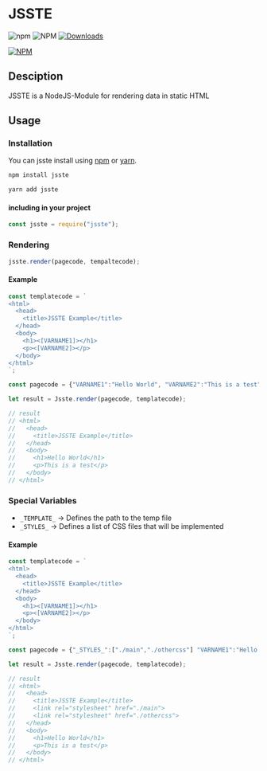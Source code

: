 # JSSTE

![npm](https://img.shields.io/npm/v/jsste)
![NPM](https://img.shields.io/npm/l/jsste)
[![Downloads](https://img.shields.io/npm/dm/jsste)](https://www.npmjs.com/package/jsste)

[![NPM](https://nodei.co/npm/jsste.png)](https://www.npmjs.com/package/jsste)

## Desciption

JSSTE is a NodeJS-Module for rendering data in static HTML

## Usage

### Installation

You can jsste install using [npm](https://www.npmjs.com/package/jsste) or [yarn](https://yarnpkg.com/package/jsste).

```sh
npm install jsste
```

```sh
yarn add jsste
```

#### including in your project

```javascript
const jsste = require("jsste");
```

### Rendering

```javascript
jsste.render(pagecode, tempaltecode);
```

#### Example


```javascript
const templatecode = `
<html>
  <head>
    <title>JSSTE Example</title>
  </head>
  <body>
    <h1><[VARNAME1]></h1>
    <p><[VARNAME2]></p>
  </body>
</html>
`;

const pagecode = {"VARNAME1":"Hello World", "VARNAME2":"This is a test"};

let result = Jsste.render(pagecode, templatecode);

// result
// <html>
//   <head>
//     <title>JSSTE Example</title>
//   </head>
//   <body>
//     <h1>Hello World</h1>
//     <p>This is a test</p>
//   </body>
// </html>

```

### Special Variables

- `_TEMPLATE_` -> Defines the path to the temp file
- `_STYLES_` -> Defines a list of CSS files that will be implemented


#### Example


```javascript
const templatecode = `
<html>
  <head>
    <title>JSSTE Example</title>
  </head>
  <body>
    <h1><[VARNAME1]></h1>
    <p><[VARNAME2]></p>
  </body>
</html>
`;

const pagecode = {"_STYLES_":["./main","./othercss"] "VARNAME1":"Hello World", "VARNAME2":"This is a test"};

let result = Jsste.render(pagecode, templatecode);

// result
// <html>
//   <head>
//     <title>JSSTE Example</title>
//     <link rel="stylesheet" href="./main">
//     <link rel="stylesheet" href="./othercss">
//   </head>
//   <body>
//     <h1>Hello World</h1>
//     <p>This is a test</p>
//   </body>
// </html>


```